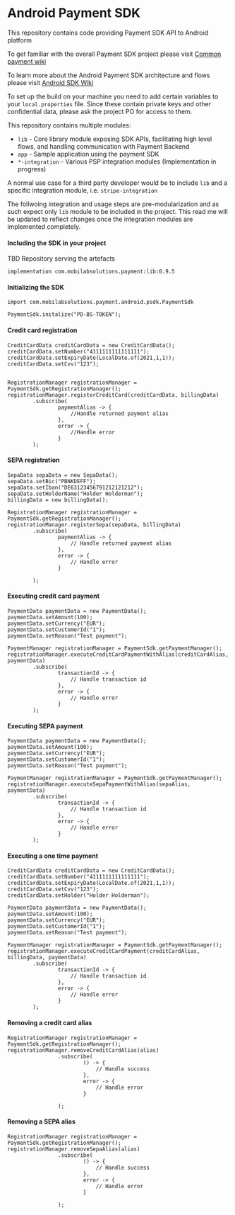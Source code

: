 # Android Payment SDK

This repository contains code providing Payment SDK API to Android platform

To get familiar with the overall Payment SDK project please visit [Common payment wiki](https://github.com/mobilabsolutions/payment-sdk-wiki-open/wiki)

To learn more about the Android Payment SDK architecture and flows please visit [Android SDK Wiki](https://github.com/mobilabsolutions/payment-sdk-android-open/wiki)

To set up the build on your machine you need to add certain variables to your `local.properties` file. Since these
contain private keys and other confidential data, please ask the project PO for access to them.

This repository contains multiple modules:
* `lib` - Core library module exposing SDK APIs, facilitating high level flows, and handling communication with Payment Backend
* `app` - Sample application using the payment SDK
* `*-integration` - Various PSP integration modules (Implementation in progress)

A normal use case for a third party developer would be to include `lib` and a specific integration module, i.e. `stripe-integration`

The follwoing integration and usage steps are pre-modularization and as such expect only `lib` module to be included in the project. This
read me will be updated to reflect changes once the integration modules are implemented completely.

#### Including the SDK in your project
TBD Repository serving the artefacts

`implementation com.mobilabsolutions.payment:lib:0.9.5`

#### Initializing the SDK
```
import com.mobilabsolutions.payment.android.psdk.PaymentSdk

PaymentSdk.initalize("PD-BS-TOKEN");
```

#### Credit card registration
```
CreditCardData creditCardData = new CreditCardData();
creditCardData.setNumber("4111111111111111");
creditCardData.setExpiryDate(LocalDate.of(2021,1,1));
creditCardData.setCvv("123");


RegistrationManager registrationManager = PaymentSdk.getRegistrationManager();
registrationManager.registerCreditCard(creditCardData, billingData)
        .subscribe(
                paymentAlias -> {
                    //Handle returned payment alias
                },
                error -> {
                    //Handle error
                }
        );
```

#### SEPA registration
```
SepaData sepaData = new SepaData();
sepaData.setBic("PBNKDEFF");
sepaData.setIban("DE63123456791212121212");
sepaData.setHolderName("Holder Holderman");
billingData = new billingData();

RegistrationManager registrationManager = PaymentSdk.getRegistrationManager();
registrationManager.registerSepa(sepaData, billingData)
        .subscribe(
                paymentAlias -> {
                    // Handle returned payment alias
                },
                error -> {
                    // Handle error
                }

        );
```
#### Executing credit card payment
```
PaymentData paymentData = new PaymentData();
paymentData.setAmount(100);
paymentData.setCurrency("EUR");
paymentData.setCustomerId("1");
paymentData.setReason("Test payment");

PaymentManager registrationManager = PaymentSdk.getPaymentManager();
registrationManager.executeCreditCardPaymentWithAlias(creditCardAlias, paymentData)
        .subscribe(
                transactionId -> {
                    // Handle transaction id
                },
                error -> {
                    // Handle error
                }
        );
```

#### Executing SEPA payment
```
PaymentData paymentData = new PaymentData();
paymentData.setAmount(100);
paymentData.setCurrency("EUR");
paymentData.setCustomerId("1");
paymentData.setReason("Test payment");

PaymentManager registrationManager = PaymentSdk.getPaymentManager();
registrationManager.executeSepaPaymentWithAlias(sepaAlias, paymentData)
        .subscribe(
                transactionId -> {
                    // Handle transaction id
                },
                error -> {
                    // Handle error
                }
        );

```

#### Executing a one time payment
```
CreditCardData creditCardData = new CreditCardData();
creditCardData.setNumber("4111111111111111");
creditCardData.setExpiryDate(LocalDate.of(2021,1,1));
creditCardData.setCvv("123");
creditCardData.setHolder("Holder Holderman");

PaymentData paymentData = new PaymentData();
paymentData.setAmount(100);
paymentData.setCurrency("EUR");
paymentData.setCustomerId("1");
paymentData.setReason("Test payment");

PaymentManager registrationManager = PaymentSdk.getPaymentManager();
registrationManager.executeCreditCardPayment(creditCardAlias, billingData, paymentData)
        .subscribe(
                transactionId -> {
                    // Handle transaction id
                },
                error -> {
                    // Handle error
                }
        );
```

#### Removing a credit card alias
```
RegistrationManager registrationManager = PaymentSdk.getRegistrationManager();
registrationManager.removeCreditCardAlias(alias)
                .subscribe(
                        () -> {
                            // Handle success
                        },
                        error -> {
                            // Handle error
                        }

                );
```

#### Removing a SEPA alias
```
RegistrationManager registrationManager = PaymentSdk.getRegistrationManager();
registrationManager.removeSepaAlias(alias)
                .subscribe(
                        () -> {
                            // Handle success
                        },
                        error -> {
                            // Handle error
                        }

                );
```